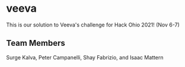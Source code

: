 # veeva

This is our solution to Veeva's challenge for Hack Ohio 2021! (Nov 6-7)

## Team Members

Surge Kalva, Peter Campanelli, Shay Fabrizio, and Isaac Mattern
